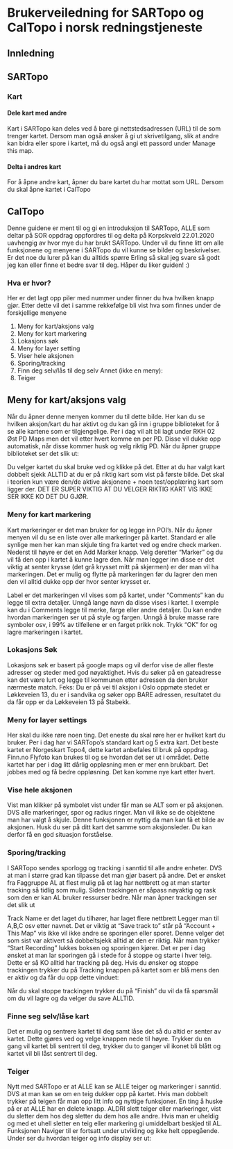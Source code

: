 # Brukerveiledning for SARTopo og CalTopo i norsk redningstjeneste
## Innledning
## SARTopo
### Kart
#### Dele kart med andre
Kart i SARTopo kan deles ved å bare gi nettstedsadressen (URL) til de som trenger kartet. Dersom man også ønsker å gi ut skrivetilgang, slik at andre kan bidra eller spore i kartet, må du også angi ett passord under Manage this map.
#### Delta i andres kart
For å åpne andre kart, åpner du bare kartet du har mottat som URL. Dersom du skal åpne kartet i CalTopo <FIXME>
## CalTopo
Denne guidene er ment til og gi en introduksjon til SARTopo, ALLE som deltar på SOR
oppdrag oppfordres til og delta på Korpskveld 22.01.2020 uavhengig av hvor mye du har
brukt SARTopo.
Under vil du finne litt om alle funksjonene og menyene i SARTopo du vil kunne se bilder og
beskrivelser. Er det noe du lurer på kan du alltids spørre Erling så skal jeg svare så godt jeg
kan eller finne et bedre svar til deg.
Håper du liker guiden! :)

### Hva er hvor?
Her er det lagt opp piler med nummer under finner du hva hvilken knapp gjør. Etter dette vil
det i samme rekkefølge bli vist hva som finnes under de forskjellige menyene
1. Meny for kart/aksjons valg
2. Meny for kart markering
3. Lokasjons søk
4. Meny for layer setting
5. Viser hele aksjonen
6. Sporing/tracking
7. Finn deg selv/lås til deg selv
Annet (ikke en meny):
8. Teiger

## Meny for kart/aksjons valg
Når du åpner denne menyen kommer du til dette bilde. Her kan du se hvilken aksjon/kart du
har aktivt og du kan gå inn i gruppe biblioteket for å se alle kartene som er tilgjengelige. Per i
dag vil alt bli lagt under RKH 02 Øst PD Maps men det vil etter hvert komme en per PD.
Disse vil dukke opp automatisk, når disse kommer husk og velg riktig PD.
Når du åpner gruppe biblioteket ser det slik ut:

Du velger kartet du skal bruke ved og klikke på det. Etter at du har valgt kart dobbelt sjekk
ALLTID at du er på riktig kart som vist på første bilde. Det skal i teorien kun være den/de
aktive aksjonene + noen test/opplæring kart som ligger der.
DET ER SUPER VIKTIG AT DU VELGER RIKTIG KART VIS IKKE SER IKKE KO DET DU
GJØR.

### Meny for kart markering
Kart markeringer er det man bruker for og legge inn POI’s. Når du åpner menyen vil du se
en liste over alle markeringer på kartet. Standard er alle synlige men her kan man skjule ting
fra kartet ved og endre check marken. Nederst til høyre er det en Add Marker knapp. Velg
deretter “Marker” og du vil få den opp i kartet å kunne lagre den. Når man legger inn disse er
det viktig at senter krysse (det grå krysset mitt på skjermen) er der man vil ha markeringen.
Det er mulig og flytte på markeringen før du lagrer den men den vil alltid dukke opp der hvor
senter krysset er.

Label er det markeringen vil vises som på kartet, under “Comments” kan du legge til extra
detaljer. Unngå lange navn da disse vises i kartet. I exemple kan du i Comments legge til
merke, farge eller andre detaljer. Du kan endre hvordan markeringen ser ut på style og
fargen. Unngå å bruke masse rare symboler osv, i 99% av tilfellene er en farget prikk nok.
Trykk “OK” for og lagre markeringen i kartet.

### Lokasjons Søk
Lokasjons søk er basert på google maps og vil derfor vise de aller fleste adresser og steder
med god nøyaktighet. Hvis du søker på en gateadresse kan det være lurt og legge til
kommunen etter adressen da den bruker nærmeste match.
Feks: Du er på vei til aksjon i Oslo oppmøte stedet er Løkkeveien 13, du er i sandvika og
søker opp BARE adressen, resultatet du da får opp er da Løkkeveien 13 på Stabekk.

### Meny for layer settings
Her skal du ikke røre noen ting. Det eneste du skal røre her er hvilket kart du bruker.
Per i dag har vi SARTopo’s standard kart og 5 extra kart.
Det beste kartet er Norgeskart Topo4, dette kartet anbefales til bruk på oppdrag.
Finn.no Flyfoto kan brukes til og se hvordan det ser ut i området. Dette kartet har per i dag
litt dårlig oppløsning men er mer enn brukbart. Det jobbes med og få bedre oppløsning. Det
kan komme nye kart etter hvert.

### Vise hele aksjonen
Vist man klikker på symbolet vist under får man se ALT som er på aksjonen. DVS alle
markeringer, spor og radius ringer. Man vil ikke se de objektene man har valgt å skjule.
Denne funksjonen er nyttig da man kan få et bilde av aksjonen. Husk du ser på ditt kart det
samme som aksjonsleder. Du kan derfor få en god situasjon forståelse.

### Sporing/tracking
I SARTopo sendes sporlogg og tracking i sanntid til alle andre enheter. DVS at man i større
grad kan tilpasse det man gjør basert på andre. Det er ønsket fra Faggruppe AL at flest
mulig på et lag har nettbrett og at man starter tracking så tidlig som mulig. Siden trackingen
er såpass nøyaktig og rask som den er kan AL bruker ressurser bedre.
Når man åpner trackingen ser det slik ut

Track Name er det laget du tilhører, har laget flere nettbrett Legger man til A,B,C osv etter
navnet. Det er viktig at “Save track to” står på “Account + This Map” vis ikke vil ikke andre se
sporingen eller sporet. Denne velger det som sist var aktivert så dobbeltsjekk alltid at den er
riktig. Når man trykker “Start Recording” lukkes boksen og sporingen kjører. Det er per i dag
ønsket at man lar sporingen gå i stede for å stoppe og starte i hver teig. Dette er så KO alltid
har tracking på deg.
Hvis du ønsker og stoppe trackingen trykker du på Tracking knappen på kartet som er blå
mens den er aktiv og da får du opp dette vinduet:

Når du skal stoppe trackingen trykker du på “Finish” du vil da få spørsmål om du vil lagre og
da velger du save ALLTID.

### Finne seg selv/låse kart
Det er mulig og sentrere kartet til deg samt låse det så du altid er senter av kartet. Dette
gjøres ved og velge knappen nede til høyre. Trykker du en gang vil kartet bli sentrert til deg,
trykker du to ganger vil ikonet bli blått og kartet vil bli låst sentrert til deg.

### Teiger
Nytt med SARTopo er at ALLE kan se ALLE teiger og markeringer i sanntid. DVS at man
kan se om en teig dukker opp på kartet. Hvis man dobbelt trykker på teigen får man opp litt
info og nyttige funksjoner. En ting å huske på er at ALLE har en delete knapp. ALDRI slett
teiger eller markeringer, vist du sletter dem hos deg sletter du dem hos alle andre. Hvis man
er uheldig og med et uhell sletter en teig eller markering gi umiddelbart beskjed til AL.
Funksjonen Naviger til er fortsatt under utvikling og ikke helt oppegående.
Under ser du hvordan teiger og info display ser ut:
